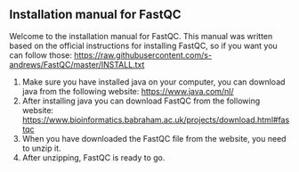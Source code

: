 ## Installation manual for FastQC

Welcome to the installation manual for FastQC.
This manual was written based on the official instructions for installing FastQC, so if you want you can follow those: https://raw.githubusercontent.com/s-andrews/FastQC/master/INSTALL.txt

1. Make sure you have installed java on your computer, you can download java from the following website: https://www.java.com/nl/
2. After installing java you can download FastQC from the following website: https://www.bioinformatics.babraham.ac.uk/projects/download.html#fastqc
3. When you have downloaded the FastQC file from the website, you need to unzip it.
4.  After unzipping, FastQC is ready to go.